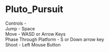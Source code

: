 # Pluto_Pursuit

Controls -  <br />
Jump - Space <br />
Move - WASD or Arrow Keys <br />
Phase Through Platform - S or Down arrow key <br />
Shoot - Left Mouse Button
